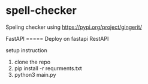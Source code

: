 # spell-checker

Speling checker using https://pypi.org/project/gingerit/ 

FastAPI ===== Deploy on fastapi RestAPI 

setup instruction

1) clone the repo
2) pip install -r requrments.txt
3) python3 main.py
